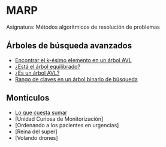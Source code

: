 # MARP
Asignatura: Métodos algorítmicos de resolución de problemas

## Árboles de búsqueda avanzados
- [Encontrar el k-ésimo elemento en un árbol AVL](Problemas%20(JUEZ)/Encontrar%20el%20k-ésimo%20elemento%20en%20un%20árbol%20AVL)
- [¿Está el árbol equilibrado?](Problemas%20(JUEZ)/¿Está%20el%20árbol%20equilibrado%3F)
- [¿Es un árbol AVL?](Problemas%20(JUEZ)/¿Es%20un%20árbol%20AVL%3F)
- [Rango de claves en un árbol binario de búsqueda](Problemas%20(JUEZ)/Rango%20de%20claves%20en%20un%20árbol%20binario%20de%20búsqueda)

## Montículos
- [Lo que cuesta sumar](Problemas%20(JUEZ)/Lo%20que%20cuesta%20sumar)
- [Unidad Curiosa de Monitorización]
- [Ordenando a los pacientes en urgencias]
- [Reina del super]
- [Volando drones]
